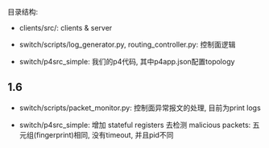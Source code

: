 目录结构:

- clients/src/: clients & server

- switch/scripts/log_generator.py, routing_controller.py: 控制面逻辑

- switch/p4src_simple: 我们的p4代码, 其中p4app.json配置topology


## 1.6
- switch/scripts/packet_monitor.py: 控制面异常报文的处理, 目前为print logs

- switch/p4src_simple: 增加 stateful registers 去检测 malicious packets: 五元组(fingerprint)相同, 没有timeout, 并且pid不同

